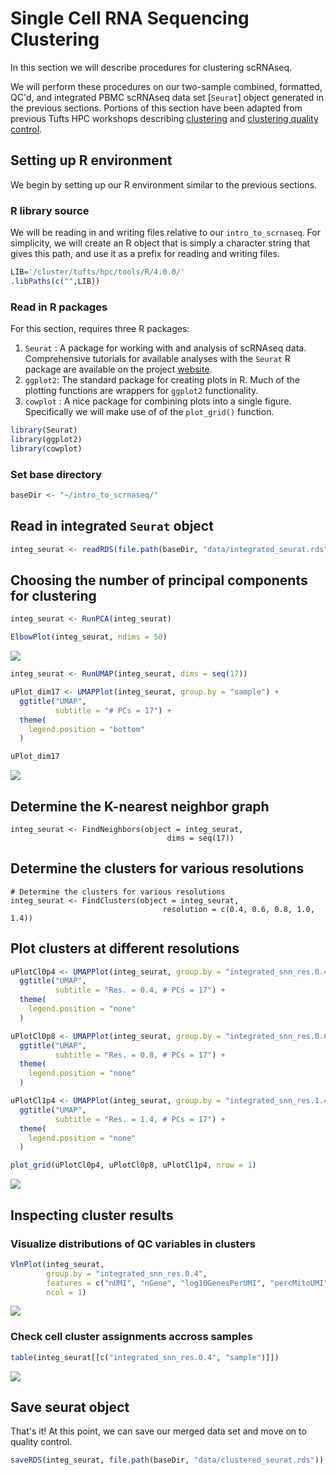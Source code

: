 # Single Cell RNA Sequencing Clustering

In this section we will describe procedures for clustering scRNAseq.

We will perform these procedures on our two-sample combined, formatted, QC'd, and integrated PBMC scRNAseq data set [`Seurat`] object generated in the previous sections. Portions of this section have been adapted from previous Tufts HPC workshops describing [clustering](https://hbctraining.github.io/scRNA-seq_online/lessons/07_SC_clustering_cells_SCT.html) and [clustering quality control](https://hbctraining.github.io/scRNA-seq_online/lessons/07_SC_clustering_cells_SCT.html).

## Setting up R environment

We begin by setting up our R environment similar to the previous sections.

### R library source

We will be reading in and writing files relative to our `intro_to_scrnaseq`. For simplicity, we will create an R object that is simply a character string that gives this path, and use it as a prefix for reading and writing files.

```R
LIB='/cluster/tufts/hpc/tools/R/4.0.0/'
.libPaths(c("",LIB))
```

### Read in R packages

For this section, requires three R packages:

1. `Seurat` : A package for working with and analysis of scRNAseq data. Comprehensive tutorials for available analyses with the `Seurat` R package are available on the project [website](https://satijalab.org/seurat/).
2. `ggplot2`: The standard package for creating plots in R. Much of the plotting functions are wrappers for `ggplot2` functionality.
3. `cowplot` : A nice package for combining plots into a single figure. Specifically we will make use of of the `plot_grid()` function.

```R
library(Seurat)
library(ggplot2)
library(cowplot)
```

### Set base directory

```R
baseDir <- "~/intro_to_scrnaseq/"
```

## Read in integrated `Seurat` object

```R
integ_seurat <- readRDS(file.path(baseDir, "data/integrated_seurat.rds"))
```

## Choosing the number of principal components for clustering

```R
integ_seurat <- RunPCA(integ_seurat)
```

```R
ElbowPlot(integ_seurat, ndims = 50)
```

![](images/elbowPlot.png)

```R
integ_seurat <- RunUMAP(integ_seurat, dims = seq(17))
```

```R
uPlot_dim17 <- UMAPPlot(integ_seurat, group.by = "sample") +
  ggtitle("UMAP",
          subtitle = "# PCs = 17") +
  theme(
    legend.position = "bottom"
  )

uPlot_dim17
```

![](images/dimRed5.png)

## Determine the K-nearest neighbor graph

```{r}
integ_seurat <- FindNeighbors(object = integ_seurat, 
                                   dims = seq(17))
```

## Determine the clusters for various resolutions

```{r}
# Determine the clusters for various resolutions                                
integ_seurat <- FindClusters(object = integ_seurat,
                                  resolution = c(0.4, 0.6, 0.8, 1.0, 1.4))
```

## Plot clusters at different resolutions

```R
uPlotCl0p4 <- UMAPPlot(integ_seurat, group.by = "integrated_snn_res.0.4", label = TRUE) +
  ggtitle("UMAP", 
          subtitle = "Res. = 0.4, # PCs = 17") +
  theme(
    legend.position = "none"
  )

uPlotCl0p8 <- UMAPPlot(integ_seurat, group.by = "integrated_snn_res.0.8", label = TRUE) +
  ggtitle("UMAP", 
          subtitle = "Res. = 0.8, # PCs = 17") +
  theme(
    legend.position = "none"
  )

uPlotCl1p4 <- UMAPPlot(integ_seurat, group.by = "integrated_snn_res.1.4", label = TRUE) +
  ggtitle("UMAP", 
          subtitle = "Res. = 1.4, # PCs = 17") +
  theme(
    legend.position = "none"
  )

plot_grid(uPlotCl0p4, uPlotCl0p8, uPlotCl1p4, nrow = 1)
```

![](images/UMAPclust_pc17.png)

## Inspecting cluster results

### Visualize distributions of QC variables in clusters

```R
VlnPlot(integ_seurat, 
        group.by = "integrated_snn_res.0.4", 
        features = c("nUMI", "nGene", "log10GenesPerUMI", "percMitoUMI"), 
        ncol = 1)
```

![](images/clCheck17.png)

### Check cell cluster assignments accross samples

```R
table(integ_seurat[[c("integrated_snn_res.0.4", "sample")]])
```
![](images/clVsamp.png)

## Save seurat object

That's it! At this point, we can save our merged data set and move on to quality control.

```R
saveRDS(integ_seurat, file.path(baseDir, "data/clustered_seurat.rds"))
```